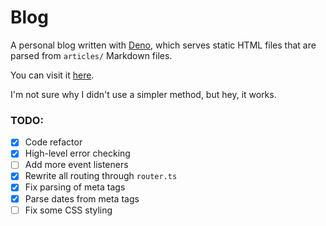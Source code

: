 # <div style="align:center">Blog</div>

A personal blog written with [Deno](https://github.com/denoland/deno), which serves static HTML files that are parsed from `articles/` Markdown files.

You can visit it [here](https://hum.sh).

I'm not sure why I didn't use a simpler method, but hey, it works.

### TODO:
  - [x] Code refactor
  - [x] High-level error checking
  - [ ] Add more event listeners
  - [x] Rewrite all routing through `router.ts`
  - [x] Fix parsing of meta tags
  - [x] Parse dates from meta tags
  - [ ] Fix some CSS styling
